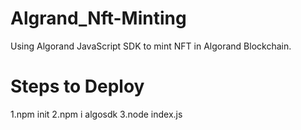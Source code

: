 # Algrand_Nft-Minting
Using Algorand JavaScript SDK to mint NFT in Algorand Blockchain.

# Steps to Deploy
1.npm init
2.npm i algosdk
3.node index.js
